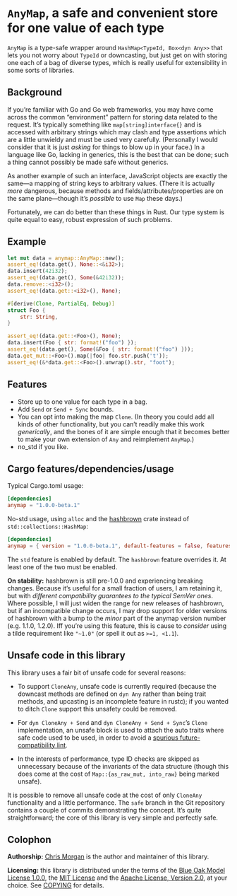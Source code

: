 # ``AnyMap``, a safe and convenient store for one value of each type

``AnyMap`` is a type-safe wrapper around ``HashMap<TypeId, Box<dyn Any>>`` that lets you not worry about ``TypeId`` or downcasting, but just get on with storing one each of a bag of diverse types, which is really useful for extensibility in some sorts of libraries.

## Background

If you’re familiar with Go and Go web frameworks, you may have come across the common “environment” pattern for storing data related to the request. It’s typically something like ``map[string]interface{}`` and is accessed with arbitrary strings which may clash and type assertions which are a little unwieldy and must be used very carefully. (Personally I would consider that it is just *asking* for things to blow up in your face.) In a language like Go, lacking in generics, this is the best that can be done; such a thing cannot possibly be made safe without generics.

As another example of such an interface, JavaScript objects are exactly the same—a mapping of string keys to arbitrary values. (There it is actually *more* dangerous, because methods and fields/attributes/properties are on the same plane—though it’s *possible* to use `Map` these days.)

Fortunately, we can do better than these things in Rust. Our type system is quite equal to easy, robust expression of such problems.

## Example

```rust
let mut data = anymap::AnyMap::new();
assert_eq!(data.get(), None::<&i32>);
data.insert(42i32);
assert_eq!(data.get(), Some(&42i32));
data.remove::<i32>();
assert_eq!(data.get::<i32>(), None);

#[derive(Clone, PartialEq, Debug)]
struct Foo {
    str: String,
}

assert_eq!(data.get::<Foo>(), None);
data.insert(Foo { str: format!("foo") });
assert_eq!(data.get(), Some(&Foo { str: format!("foo") }));
data.get_mut::<Foo>().map(|foo| foo.str.push('t'));
assert_eq!(&*data.get::<Foo>().unwrap().str, "foot");
```

## Features

- Store up to one value for each type in a bag.
- Add `Send` or `Send + Sync` bounds.
- You can opt into making the map `Clone`. (In theory you could add all kinds of other functionality, but you can’t readily make this work *generically*, and the bones of it are simple enough that it becomes better to make your own extension of `Any` and reimplement `AnyMap`.)
- no_std if you like.

## Cargo features/dependencies/usage

Typical Cargo.toml usage:

```toml
[dependencies]
anymap = "1.0.0-beta.1"
```

No-std usage, using `alloc` and the [hashbrown](https://rust-lang.github.io/hashbrown) crate instead of `std::collections::HashMap`:

```toml
[dependencies]
anymap = { version = "1.0.0-beta.1", default-features = false, features = ["hashbrown"] }
```

The `std` feature is enabled by default. The `hashbrown` feature overrides it. At least one of the two must be enabled.

**On stability:** hashbrown is still pre-1.0.0 and experiencing breaking changes. Because it’s useful for a small fraction of users, I am retaining it, but with *different compatibility guarantees to the typical SemVer ones*. Where possible, I will just widen the range for new releases of hashbrown, but if an incompatible change occurs, I may drop support for older versions of hashbrown with a bump to the *minor* part of the anymap version number (e.g. 1.1.0, 1.2.0). Iff you’re using this feature, this is cause to *consider* using a tilde requirement like `"~1.0"` (or spell it out as `>=1, <1.1`).

## Unsafe code in this library

This library uses a fair bit of unsafe code for several reasons:

- To support `CloneAny`, unsafe code is currently required (because the downcast methods are defined on `dyn Any` rather than being trait methods, and upcasting is an incomplete feature in rustc); if you wanted to ditch `Clone` support this unsafety could be removed.

- For `dyn CloneAny + Send` and `dyn CloneAny + Send + Sync`’s `Clone` implementation, an unsafe block is used to attach the auto traits where safe code used to be used, in order to avoid a [spurious future-compatibility lint](https://github.com/rust-lang/rust/issues/51443#issuecomment-421988013).

- In the interests of performance, type ID checks are skipped as unnecessary because of the invariants of the data structure (though this does come at the cost of `Map::{as_raw_mut, into_raw}` being marked unsafe).

It is possible to remove all unsafe code at the cost of only `CloneAny` functionality and a little performance. The `safe` branch in the Git repository contains a couple of commits demonstrating the concept. It’s quite straightforward; the core of this library is very simple and perfectly safe.

## Colophon

**Authorship:** [Chris Morgan](https://chrismorgan.info/) is the author and maintainer of this library.

**Licensing:** this library is distributed under the terms of the
[Blue Oak Model License 1.0.0](https://blueoakcouncil.org/license/1.0.0), the
[MIT License](https://opensource.org/licenses/MIT) and the
[Apache License, Version 2.0](https://www.apache.org/licenses/LICENSE-2.0), at your choice.
See [COPYING](COPYING) for details.
